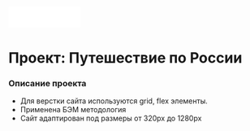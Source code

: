 ![avatar](./images/logo.png)
# Проект: Путешествие по России
### Описание проекта
* Для верстки сайта используются grid, flex элементы.
* Применена БЭМ методология
* Сайт адаптирован под размеры от 320px до 1280px

